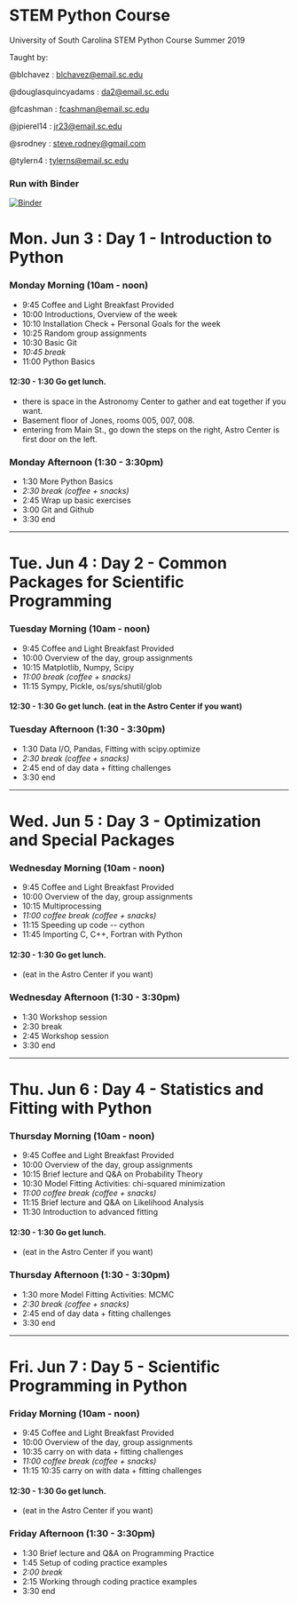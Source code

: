 # STEM Python Course

University of South Carolina STEM Python Course Summer 2019

Taught by:

@blchavez : blchavez@email.sc.edu

@douglasquincyadams : da2@email.sc.edu

@fcashman : fcashman@email.sc.edu

@jpierel14 : jr23@email.sc.edu

@srodney : steve.rodney@gmail.com

@tylern4 : tylerns@email.sc.edu

### Run with Binder

[![Binder](https://mybinder.org/badge_logo.svg)](https://mybinder.org/v2/gh/uofscphysics/STEM_Python_Course/Summer2020)

# Mon. Jun 3 : Day 1 - Introduction to Python

### Monday Morning (10am - noon)
* 9:45   Coffee and Light Breakfast Provided
* 10:00  Introductions, Overview of the week
* 10:10  Installation Check + Personal Goals for the week
* 10:25  Random group assignments
* 10:30  Basic Git
* _10:45 break_
* 11:00  Python Basics

#### 12:30 - 1:30 Go get lunch.
* there is space in the Astronomy Center to gather and eat together if you want.
* Basement floor of Jones, rooms 005, 007, 008.
* entering from Main St., go down the steps on the right, Astro Center is first door on the left.

### Monday Afternoon (1:30 - 3:30pm)
* 1:30   More Python Basics
* _2:30   break (coffee + snacks)_
* 2:45   Wrap up basic exercises
* 3:00   Git and Github
* 3:30  end
____
# Tue. Jun 4 : Day 2 - Common Packages for Scientific Programming

### Tuesday Morning (10am - noon)
* 9:45   Coffee and Light Breakfast Provided
* 10:00  Overview of the day, group assignments
* 10:15  Matplotlib, Numpy, Scipy  
* _11:00  break (coffee + snacks)_
* 11:15  Sympy, Pickle, os/sys/shutil/glob

#### 12:30 - 1:30  Go get lunch.   (eat in the Astro Center if you want)

### Tuesday Afternoon (1:30 - 3:30pm)
* 1:30   Data I/O, Pandas, Fitting with scipy.optimize
* _2:30   break (coffee + snacks)_
* 2:45   end of day data + fitting challenges
* 3:30   end

____
# Wed. Jun 5 : Day 3 - Optimization and Special Packages

### Wednesday Morning (10am - noon)
* 9:45   Coffee and Light Breakfast Provided
* 10:00  Overview of the day, group assignments
* 10:15  Multiprocessing
* _11:00  coffee break (coffee + snacks)_
* 11:15  Speeding up code -- cython
* 11:45  Importing C, C++, Fortran with Python

#### 12:30 - 1:30 Go get lunch.   
* (eat in the Astro Center if you want)

### Wednesday Afternoon (1:30 - 3:30pm)
* 1:30   Workshop session
* 2:30   break
* 2:45   Workshop session
* 3:30   end


____
# Thu. Jun 6 : Day 4 - Statistics and Fitting with Python

### Thursday Morning (10am - noon)
* 9:45   Coffee and Light Breakfast Provided
* 10:00  Overview of the day, group assignments
* 10:15  Brief lecture and Q&A on Probability Theory
* 10:30  Model Fitting Activities: chi-squared minimization
* _11:00 coffee break (coffee + snacks)_
* 11:15  Brief lecture and Q&A on Likelihood Analysis
* 11:30  Introduction to advanced fitting

#### 12:30 - 1:30 Go get lunch.   
* (eat in the Astro Center if you want)

### Thursday Afternoon (1:30 - 3:30pm)
* 1:30   more Model Fitting Activities: MCMC
* _2:30   break (coffee + snacks)_
* 2:45   end of day data + fitting challenges
* 3:30  end
____
# Fri. Jun 7 : Day 5 - Scientific Programming in Python

### Friday Morning (10am - noon)
* 9:45   Coffee and Light Breakfast Provided
* 10:00  Overview of the day, group assignments
* 10:35  carry on with data + fitting challenges  
* _11:00 coffee break (coffee + snacks)_
* 11:15 10:35  carry on with data + fitting challenges   

#### 12:30 - 1:30 Go get lunch.   
* (eat in the Astro Center if you want)

### Friday Afternoon (1:30 - 3:30pm)
* 1:30 Brief lecture and Q&A on Programming Practice
* 1:45 Setup of coding practice examples
* _2:00   break_
* 2:15 Working through coding practice examples
* 3:30   end
